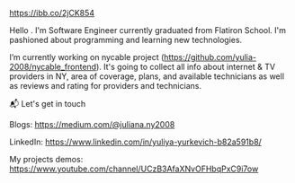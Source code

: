 
https://ibb.co/2jCK854

Hello . I'm Software Engineer currently graduated from Flatiron School. I'm pashioned about programming and learning new technologies. 

I’m currently working on nycable project (https://github.com/yulia-2008/nycable_frontend). It's going to collect all info about internet & TV providers in NY, area of coverage, plans, and available technicians as well as reviews and rating for providers and technicians.



📬 Let's get in touch

Blogs: https://medium.com/@juliana.ny2008

LinkedIn: https://www.linkedin.com/in/yuliya-yurkevich-b82a591b8/

My projects demos: https://www.youtube.com/channel/UCzB3AfaXNvOFHbqPxC9i7ow


